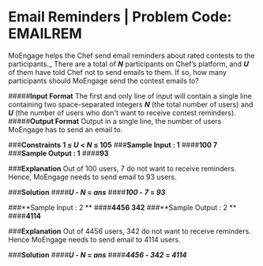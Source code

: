 # Email Reminders | Problem Code: EMAILREM


MoEngage helps the Chef send email reminders about rated contests to the participants._
There are a total of **_N_** participants on Chef’s platform, and **_U_** of them have told Chef not to send emails to them.
If so, how many participants should MoEngage send the contest emails to?

#####**Input Format**
The first and only line of input will contain a single line containing two space-separated integers ***N*** (the total number of users) and ***U*** (the number of users who don't want to receive contest reminders).
#####**Output Format**
Output in a single line, the number of users MoEngage has to send an email to.

###**Constraints**
**1 ≤ _U_ < _N_ ≤ 105**
###**Sample Input : 1**
####**100 7**
###**Sample Output : 1** 
####**93**

###**Explanation**
Out of 100 users, 7 do not want to receive reminders. Hence, MoEngage needs to send email to 93 users.

###**Solution**
####**_U_ - _N_ = _ans_**
####**_100_ - _7_ = _93_**

###**Sample Input : 2 **
####**4456 342**
###**Sample Output : 2 **
####**4114**

###**Explanation**
Out of 4456 users, 342 do not want to receive reminders. Hence MoEngage needs to send email to 4114 users.

###**Solution**
####**_U_ - _N_ = _ans_**
####**_4456_ - _342_ = _4114_**

